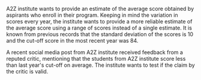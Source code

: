 A2Z institute wants to provide an estimate of the average score obtained by aspirants who enroll in their program. Keeping in mind the variation in scores every year, the institute wants to provide a more reliable estimate of the average score using a range of scores instead of a single estimate. It is known from previous records that the standard deviation of the scores is 10 and the cut-off score in the most recent year was 84.

A recent social media post from A2Z institute received feedback from a reputed critic, mentioning that the students from A2Z institute score less than last year's cut-off on average. The institute wants to test if the claim by the critic is valid.
